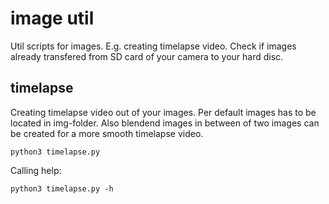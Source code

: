 # image util
Util scripts for images. E.g. creating timelapse video. Check if images already transfered from SD card of your camera to your hard disc.

## timelapse
Creating timelapse video out of your images. Per default images has to be located in img-folder. Also blendend images in between of two images can be created for a more smooth timelapse video.
```
python3 timelapse.py
```
Calling help:
```
python3 timelapse.py -h
```
